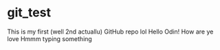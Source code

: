 # git_test
This is my first (well 2nd actuallu) GitHub repo lol
Hello Odin! How are ye love
Hmmm typing something